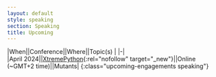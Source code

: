 ```yaml
---
layout: default
style: speaking
section: Speaking
title: Upcoming
---
```


<!-- I have no definite speaking engagements in the _future_. -->

|When||Conference||Where||Topic(s) |
|-|
|April&nbsp;2024||[XtremePython](https://xtremepython.dev/){:rel="nofollow" target="_new"}||Online (~GMT+2 time)||Mutants|
{:class="upcoming-engagements speaking"}
